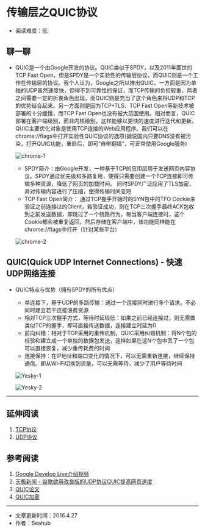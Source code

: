 # 传输层之QUIC协议
* 阅读难度：低

## 聊一聊
* QUIC是一个由Google开发的协议。QUIC类似于SPDY，以及2011年面世的TCP Fast Open，但是SPDY是一个实验性的传输层协议，而QUIC则是一个工作在传输层的协议。我个人认为，Google之所以推出QUIC，一方面是因为单独的UDP虽然速度快，但得不到可靠性的保证，而TCP传输的负担较重，两者之间需要一定的折衷角色出现，而QUIC则是充当了这个角色来将UDP和TCP的优势结合起来。另一方面则是因为TCP+TLS、TCP Fast Open等新技术被部署的十分缓慢，而TCP Fast Open也没有被大范围使用。相对而言，QUIC部署在客户端级别，而非内核级别，这样能够以更快的速度进行迭代和更新。QUIC主要优化对象是使用TCP连接的Web应用程序。我们可以在chrome://flags中打开实验性QUIC协议的选项(据说国内只要DNS没有被污染，打开QUIC功能，重启后，即可“自带翻墙”，可正常使用Google服务)
	
	![chrome-1](https://github.com/SeaHub/BlogOfComputerNetwork/blob/master/res/chrome-1.png?raw=true)
	
	* SPDY简介：由Google开发，一种基于TCP的应用层用于发送网页内容协议。SPDY通过优先级和多路复用，使得只需要创建一个TCP连接即可传输多种资源，降低了网页的加载时间。 同时SPDY广泛应用了TLS加密，并对传输内容进行了压缩，使得传输时间变短
	* TCP Fast Open简介： 通过TCP握手开始时的SYN包中的TFO Cookie来验证之前连接过的Client，若验证成功，则在TCP三次握手最终ACK包收到之前发送数据，即跳过了一个绕路行为。每当客户端连接时，这个Cookie都会被重复返回，然后存储在客户端中，该功能同样能在chrome://flags中打开（针对某些平台）
	
	![chrome-2](https://github.com/SeaHub/BlogOfComputerNetwork/blob/master/res/chrome-2.png?raw=true)
## QUIC(Quick UDP Internet Connections) - 快速UDP网络连接	 
* QUIC特点与优势（拥有SPDY的所有优点）
	* 单连接下，基于UDP的多路传输：通过一个连接同时进行多个请求，不必同时建立若干连接浪费资源
	* 相对TCP三次握手方式，等待时延较低：如果之前已经连接过，则无需做类似TCP的握手，即可直接传送数据，连接建立时延为0
	* 前向纠错：相对于TCP采用的重传机制，QUIC采用纠错机制：将N个包的校验和建立成一个单独的数据包发送，这样如果在这N个包中丢了一个包可以直接恢复，减少重传耗费的时间
	* 连接保持：在IP地址和端口变化的情况下，可以无需重新连接，继续保持通信。即从Wi-Fi切换到流量，可以无需等待，减少了用户等待时间
	
	![Yesky-1](https://github.com/SeaHub/BlogOfComputerNetwork/blob/master/res/Yesky-1.png?raw=true)
	
	![Yesky-2](https://github.com/SeaHub/BlogOfComputerNetwork/blob/master/res/Yesky-2.png?raw=true)
	
---
## 延伸阅读
1. [TCP协议](https://github.com/SeaHub/BlogOfComputerNetwork/blob/master/link/0004.md)
2. [UDP协议](https://github.com/SeaHub/BlogOfComputerNetwork/blob/master/link/0006.md)

## 参考阅读
1. [Google Develop Live介绍视频](https://www.youtube.com/watch?v=hQZ-0mXFmk8)
2. [天极新闻 - 谷歌欲用改良版的UDP协议QUIC提高网页速度](http://news.yesky.com/220/59050220.shtml)
3. [QUIC论文](http://c3lab.poliba.it/images/3/3b/QUIC_SAC15.pdf)
4. [QUIC加密](https://docs.google.com/document/d/1g5nIXAIkN_Y-7XJW5K45IblHd_L2f5LTaDUDwvZ5L6g/edit)

---

* 文章更新时间：2016.4.27
* 作者：Seahub
